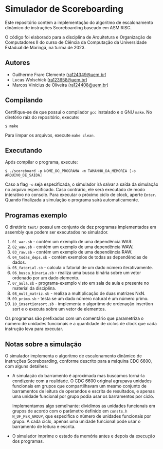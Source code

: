 # Simulador de Scoreboarding

Este repositório contém a implementação do algoritmo de escalonamento dinâmico de instruções
Scoreboarding baseado em ASM RISC.

O código foi elaborado para a disciplina de Arquitetura e Organização de Computadores II
do curso de Ciência da Computação da Universidade Estadual de Maringá, na turma de 2023.

## Autores
- Guilherme Frare Clemente (ra124349@uem.br)
- Lucas Wolschick (ra123658@uem.br)
- Marcos Vinícius de Oliveira (ra124408@uem.br)

## Compilando

Certifique-se de que possui o compilador `gcc` instalado e o GNU `make`.
No diretório raiz do repositório, execute:

    $ make

Para limpar os arquivos, execute `make clean`.

## Executando

Após compilar o programa, execute:

    $ ./scoreboard -p NOME_DO_PROGRAMA -m TAMANHO_DA_MEMÓRIA [-o ARQUIVO_DE_SAIDA]

Caso a flag `-o` seja especificada, o simulador irá salvar a saída da simulação
no arquivo especificado. Caso contrário, ele será executado de modo interativo
no console. Para executar o próximo ciclo de clock, aperte `Enter`. Quando finalizada
a simulação o programa sairá automaticamente.

## Programas exemplo

O diretório `test/` possui um conjunto de dez programas implementados em assembly que
podem ser executados no simulador.

1. `01_war.sb` - contém um exemplo de uma dependência WAR.
2. `02_waw.sb` - contém um exemplo de uma dependência WAW.
3. `03_raw.sb` - contém um exemplo de uma dependência RAW.
4. `04_todas_deps.sb` - contém exemplos de todas as dependências de dados.
5. `05_fatorial.sb` - calcula o fatorial de um dado número iterativamente.
6. `06_busca_binaria.sb` - realiza uma busca binária sobre um vetor ordenado por um dado
    elemento.
7. `07_aula.sb` - programa-exemplo visto em sala de aula e presente no material da
    disciplina.
8. `08_mult_matriz.sb` - realiza a multiplicação de duas matrizes NxN.
9. `09_primo.sb` - testa se um dado número natural é um número primo.
10. `10_insertionsort.sb` - implementa o algoritmo de ordenação insertion sort e o
    executa sobre um vetor de elementos.

Os programas são prefixados com um comentário que parametriza o número de unidades
funcionais e a quantidade de ciclos de clock que cada instrução leva para executar.

## Notas sobre a simulação

O simulador implementa o algoritmo de escalonamento dinâmico de instruções Scoreboarding,
conforme descrito para a máquina CDC 6600, com alguns detalhes:

 - A simulação do barramento é aproximada mas buscamos torná-la condizente com a
    realidade. O CDC 6600 original agrupava unidades funcionais em grupos que compartilhavam
    um mesmo conjunto de barramentos de leitura de operandos e escrita de resultados, e
    apenas uma unidade funcional por grupo podia usar os barramentos por ciclo.

    Implementamos algo semelhante: dividimos as unidades funcionais em grupos de acordo
    com o parâmetro definido em `consts.h` `N_UF_PER_GROUP`, que especifica o número
    de unidades funcionais por grupo. A cada ciclo, apenas uma unidade funcional pode
    usar o barramento de leitura e escrita.

 - O simulador imprime o estado da memória antes e depois da execução dos programas.